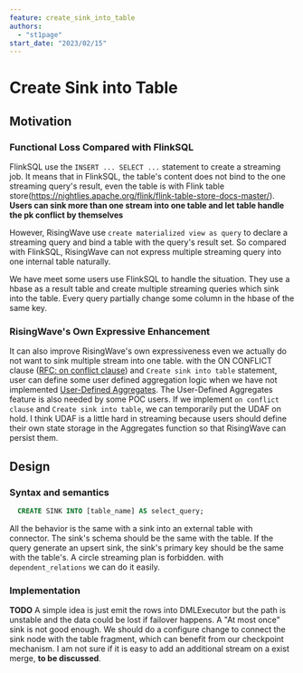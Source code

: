 ```yaml
---
feature: create_sink_into_table
authors:
  - "st1page"
start_date: "2023/02/15"
---
```


# Create Sink into Table

## Motivation

### Functional Loss Compared with FlinkSQL
FlinkSQL use the `INSERT ... SELECT ...` statement to create a streaming job. It means that in FlinkSQL, the table's content does not bind to the one streaming query's result, even the table is with Flink table store(https://nightlies.apache.org/flink/flink-table-store-docs-master/). **Users can sink more than one stream into one table and let table handle the pk conflict by themselves**

However, RisingWave use `create materialized view as query` to declare a streaming query and bind a table with the query's result set. So compared with FlinkSQL, RisingWave can not express multiple streaming query into one internal table naturally.

We have meet some users use FlinkSQL to handle the situation. They use a hbase as a result table and create multiple streaming queries which sink into the table. Every query partially change some column in the hbase of the same key. 

###  RisingWave's Own Expressive Enhancement
It can also improve RisingWave's own expressiveness even we actually do not want to sink multiple stream into one table. with the ON CONFLICT clause ([RFC: on conflict clause](https://github.com/risingwavelabs/rfcs/pull/48)) and `Create sink into table` statement, user can define some user defined aggregation logic when we have not implemented [User-Defined Aggregates](https://www.postgresql.org/docs/current/xaggr.html).
The User-Defined Aggregates feature is also needed by some POC users. If we implement `on conflict clause` and `Create sink into table`, we can temporarily put the UDAF on hold. I think UDAF is a little hard in streaming because users should define their own state storage in the Aggregates function so that RisingWave can persist them.

## Design
### Syntax and semantics
```SQL
  CREATE SINK INTO [table_name] AS select_query;
```
All the behavior is the same with a sink into an external table with connector. 
The sink's schema should be the same with the table.
If the query generate an upsert sink, the sink's primary key should be the same with the table's.
A circle streaming plan is forbidden. with `dependent_relations` we can do it easily.

### Implementation
**TODO**
A simple idea is just emit the rows into DMLExecutor but the path is unstable and the data could be lost if failover happens. A "At most once" sink is not good enough.
We should do a configure change to connect the sink node with the table fragment, which can benefit from our checkpoint mechanism. I am not sure if it is easy to add an additional stream on a exist merge, **to be discussed**. 